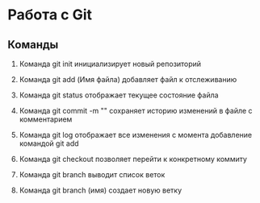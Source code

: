 # Работа с Git

## Команды

1. Команда git init инициализирует новый репозиторий

2. Команда git add (Имя файла) добавляет файл к отслеживанию

3. Команда git status отображает текущее состояние файла

4. Команда git commit -m "" сохраняет историю изменений в файле с комментарием

5. Команда git log отображает все изменения с момента добавление командой git add 

6. Команда git checkout позволяет перейти к конкретному коммиту

7. Команда git branch выводит список веток

8. Команда git branch (имя) создает новую ветку